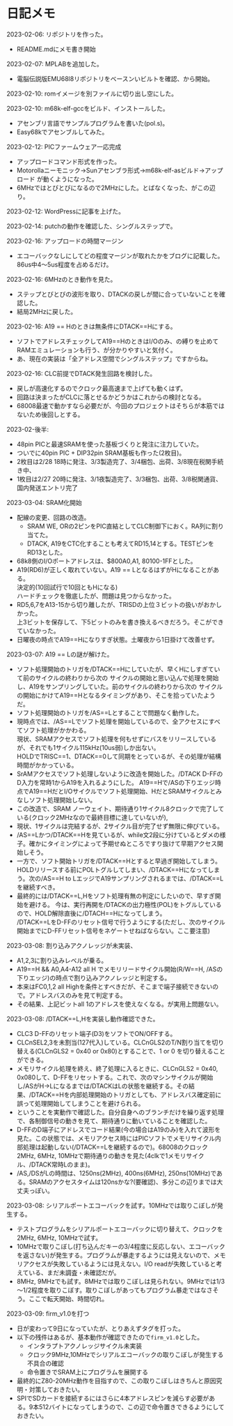# 日記メモ

2023-02-06: リポジトリを作った。
* README.mdにメモ書き開始

2023-02-07: MPLABを追加した。
* 電脳伝説版EMU68l8リポジトリをベースンいビルトを確認、から開始。

2023-02-10: romイメージを別ファイルに切り出し空にした。

2023-02-10: m68k-elf-gccをビルド、インストールした。
* アセンブリ言語でサンプルプログラムを書いた(pol.s)。
* Easy68kでアセンブルしてみた。

2023-02-12: PICファームウェア一応完成
* アップロードコマンド形式を作った。
* Motorollaニーモニック→Sunアセンブラ形式→m68k-elf-asビルド→アップロード
が動くようになった。
* 6MHzではとびとびになるので2MHzにした。とばなくなった、がこの辺り。

2023-02-12: WordPressに記事を上げた。

2023-02-14: putchの動作を確認した、シングルステップで。

2023-02-16: アップロードの時間マージン
* エコーバックなしにしてどの程度マージンが取れたかをブログに記載した。86us中4～5us程度を占めるだけ。

2023-02-16: 6MHzのとき動作を見た。
* ステップとびとびの波形を取り、DTACKの戻しが間に合っていないことを確認した。
* 結局2MHzに戻した。

2023-02-16: A19 == Hのときは無条件にDTACK==Hにする。
* ソフトでアドレスチェックしてA19==HのときはI/Oのみ、の縛りを止めてRAMエミュレーションも行う、が分かりやすいと気付く。
* あ、現在の実装は「全アドレス空間でシングルステップ」ですからね。

2023-02-16: CLC前提でDTACK発生回路を検討した。
* 戻しが高速化するのでクロック最高速まで上げても動くはず。
* 回路は決まったがCLCに落とせるかどうかはこれからの検討となる。
* 68008最速で動かすなら必要だが、今回のプロジェクトはそちらが本筋ではないため後回しとする。

2023-02-後半:
* 48pin PICと最速SRAMを使った基板づくりと発注に注力していた。
* ついでに40pin PIC + DIP32pin SRAM基板も作った(2枚目)。
* 2枚目は2/28 18時に発注、3/3製造完了、3/4梱包、出荷、3/8現在税関手続き中、
* 1枚目は2/27 20時に発注、3/1夜製造完了、3/3梱包、出荷、3/8税関通貨、国内発送エントリ完了

2023-03-04: SRAM化開始
* 配線の変更、回路の改造。
  + SRAM WE, ORの2ピンをPIC直結としてCLC制御下におく。RA列に割り当てた。
  + DTACK, A19をCTC化することも考えてRD15,14とする。TESTピンをRD13とした。
* 68k8側のI/Oポートアドレスは、$800A0,A1, 80100-1FFとした。
* A19(RD6)が正しく取れていない。A19 == LとなるはずがHになることがある。  
  決定的(10回試行で10回ともHになる)  
  ハードチェックを徹底したが、問題は見つからなかった。
* RD5,6,7をA13-15から切り離したが、TRISDの上位３ビットの扱いがおかしかった。  
  上3ビットを保存して、下5ビットのみを書き換えるべきだろう。そこができていなかった。
* 日曜夜の時点でA19\==Hになりすぎ状態。土曜夜から1日掛けて改善せず。

2023-03-07: A19 == Lの謎が解けた。
* ソフト処理開始のトリガを/DTACK\==Hにしていたが、早くHにしすぎていて前のサイクルの終わりから次の
  サイクルの開始と思い込んで処理を開始し、A19をサンプリングしていた。前のサイクルの終わりから次の
  サイクルの開始にかけてA19\==Hとなるタイミングがあり、そこを拾っていたようだ。  
* ソフト処理開始のトリガを/AS\==Lとすることで問題なく動作した。  
* 現時点では、/AS\==Lでソフト処理を開始しているので、全アクセスにすべてソフト処理がかかわる。  
  現状、SRAMアクセスでソフト処理を何もせずにバスをリリースしているが、それでも1サイクル115kHz(10us弱)しか出ない。  
  HOLDでTRISC\==1、DTACK==0して同期をとっているが、その処理が結構時間がかかっている。
* SrAMアクセスでソフト処理しないように改造を開始した。/DTACK D-FFのD入力を常時1からA19を入れるようにした。
  A19\==Hで/ASの下りエッジ時点でA19==HだとI/Oサイクルでソフト処理開始、HだとSRAMサイクルとみなしソフト処理開始しない。
* この改造で、SRAM ノーウェイト、期待通り1サイクル8クロックで完了している(クロック2MHzなので最終目標に達していないが),
* 現状、1サイクルは完結するが、2サイクル目が完了せず無限に伸びている。
* /AS\==Lかつ/DTACK==Hを見ているが、while文2段に分けているとダメの様子。確かにタイミングによって予期せぬところですり抜けて早期アクセス開始しそう。
* 一方で、ソフト開始トリガを/DTACK\==Hとすると早過ぎ開始してしまう。HOLDリリースする前にPOLトグルしてしまい、/DTACK\==Hになってしまう。次の/AS==H to LエッジでA19サンプリングされるまでは、/DTACK\==Lを継続すべき。
* 最終的には/DTACK\==L,Hをソフト処理有無の判定にしたいので、早すぎ開始を避ける。
  今は、実行再開を/DTACKの出力極性(POL)をトグルしているので、HOLD解除直後に/DTACH\==Hになってしまう。  
  /DTACK==LをD-FFのリセット信号で行うようにする(ただし、次のサイクル開始までにD-FFリセット信号をネゲートせねばならない。ここ要注意)

2023-03-08: 割り込みアクノレッジが未実装、
+ A1,2,3に割り込みレベルが乗る。
+ A19\==H && A0,A4-A12 all H でメモリリードサイクル開始(R/W\==H, /ASの下りエッジ)の時点で割り込みアクノレッジと判定する。
+ 本来はFC0,1,2 all Highを条件とすべきだが、そこまで端子接続できないので。アドレスバスのみを見て判定する。
+ その結果、上記ビットall 1のアドレスを使えなくなる。が実用上問題ない。

2023-03-08: /DTACK\==L,Hを実装し動作確認できた。

* CLC3 D-FFのリセット端子(D3)をソフトでON/OFFする。
* CLCnSEL2,3を未割当(127代入)している。CLCnGLS2のT/N割り当てを切り替える(CLCnGLS2 = 0x40 or 0x80)とすることで、1 or 0 を切り替えることができる。
* メモリサイクル処理を終え、終了処理に入るときに、CLCnGLS2 = 0x40, 0x080して、D-FFをリセットする。これで、次のマシンサイクルが開始し/ASがH->Lになるまでは/DTACKはLの状態を継続する。その結果、/DTACK\==Hを内部処理開始のトリガとしても、アドレスバス確定前に誤って処理開始してしまうことを避けられる。
* ということを実動作で確認した。自分自身へのブランチだけを繰り返す処理で、各制御信号の動きを見て、期待通りに動いていることを確認した。
* D-FFのD端子にアドレスでコード結果(今の場合はA19のみ)を入れて波形を見た。この状態では、メモリアクセス時にはPICソフトでメモリサイクル内部処理は起動しない(/DTACK\==Lを継続するので)。68008のクロック2MHz, 6MHz, 10MHzで期待通りの動きを見た(4clkで1メモリサイクル、/DTACK常時Lのまま)。
* /AS,/DSがLの時間は、1250ns(2MHz), 400ns(6MHz), 250ns(10MHz)である。SRAMのアクセスタイムは120nsかな?(要確認)、多分この辺りまでは大丈夫っぽい。

2023-03-08: シリアルポートエコーバックを試す。10MHzでは取りこぼしが発生する。

* テストプログラムをシリアルポートエコーバックに切り替えて、クロックを2MHz, 6MHz, 10MHzで試す。
* 10MHzで取りこぼし(打ち込んだキーの3/4程度に反応しない、エコーバックを返さない)が発生する。プログラムが暴走するようには見えないので、メモリアクセスが失敗しているようには見えない。I/O readが失敗していると考えている、まだ未調査・未確認だが。
* 8MHz, 9MHzでも試す。8MHzでは取りこぼしは見られない。9MHzでは1/3～1/2程度を取りこぼす。取りこぼしがあってもプログラム暴走ではなさそう。ここで転天開始、時間切れ。

2023-03-09: firm_v1.0を打つ

* 日が変わって9日になっていたが、とりあえずタグを打った。
* 以下の残件はあるが、基本動作が確認できたので`firm_v1.0`とした。
  + インタラプトアクノレッジサイクル未実装
  + クロック9MHz,10MHzでシリアルエコーバックの取りこぼしが発生する不具合の確認
  + 命令置きでSRAM上にプログラムを展開する
* 最終的にZ80-20MHz動作を目指すので、この取りこぼしはきちんと原因究明・対策しておきたい。
* SPIでSDカードを接続するにはさらに4本アドレスピンを減らす必要がある。9本512バイトになってしまうので、この辺で命令置きできるようにしておきたい。
